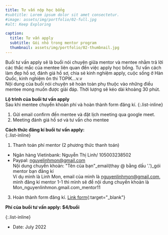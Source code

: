 ```yaml
---
title: Tư vấn nộp học bổng
#subtitle: Lorem ipsum dolor sit amet consectetur.
#image: assets/img/portfolio/02-full.jpg
#alt: Keep Exploring

caption:
  title: Tư vấn apply
  subtitle: Gói nhỏ trong mentor program
  thumbnail: assets/img/portfolio/02-thumbnail.jpg
---
```

 Buổi tư vấn apply sẽ là buổi nói chuyện giữa mentor và mentee nhằm trả lời các thắc mắc của mentee liên quan đến việc apply học bổng. Tư vấn cách làm đẹp hồ sơ, đánh giá hồ sơ, chia sẻ kinh nghiệm apply, cuộc sống ở Hàn Quốc, kinh nghiệm ôn thi TOPIK...v.v
 <br />Nội dung của buổi nói chuyện sẽ hoàn toàn phụ thuộc vào những điều mentee mong muốn được giải đáp. Thời lượng sẽ kéo dài khoảng 30 phút. 

 **Lộ trình của buổi tư vấn apply** 
<br/>Sau khi mentee chuyển khoản phí và hoàn thành form đăng kí. 
{:.list-inline}
1. Gửi email confirm đến mentee và đặt lịch meeting qua google meet.
2. Meeting đánh giá hồ sơ và tư vấn cho mentee

**Cách thức đăng kí buổi tư vấn apply:**  
{:.list-inline}
1. Thanh toán phí mentor (2 phương thức thanh toán)
- Ngân hàng Vietinbank: Nguyễn Thị Linh/ 105003238502
- Paypal: nguyelinhmon@gmail.com
<br />Nội dung chuyển khoản: "Tên của bạn"_email(thay @ bằng dấu '.')_gói mentor bạn đăng kí
<br />Ví dụ mình là Linh Mon, email của mình là nguyenlinhmon@gmail.com, mình đăng kí mentor 1-1 thì mình sẽ để nội dung chuyển khoản là Mon_nguyenlinhmon.gmail.com_mentor11
3. Hoàn thành form đăng kí. [Link form](https://forms.gle/vb5613wWEQbNrDnU6){:target="_blank"}

**Phí của buổi tư vấn apply: $4/buổi**

{:.list-inline}
- Date: July 2022

